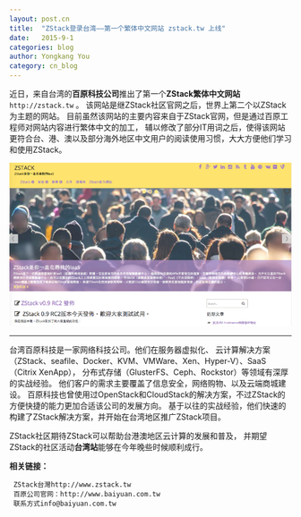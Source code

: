 ```yaml
---
layout: post.cn
title:  "ZStack登录台湾——第一个繁体中文网站 zstack.tw 上线"
date:   2015-9-1
categories: blog
author: Yongkang You
category: cn_blog
---
```

近日，来自台湾的**百原科技公司**推出了第一个**ZStack繁体中文网站** `http://zstack.tw` 。
该网站是继ZStack社区官网之后，世界上第二个以ZStack为主题的网站。
目前虽然该网站的主要内容来自于ZStack官网，但是通过百原工程师对网站内容进行繁体中文的加工，
辅以修改了部分IT用词之后，使得该网站更符合台、港、澳以及部分海外地区中文用户的阅读使用习惯，大大方便他们学习和使用ZStack。

<img  class="img-responsive"  src="/images/blogs/zstack_tw/zstack_tw.png">

<hr>

台湾百原科技是一家网络科技公司。他们在服务器虚拟化、
云计算解决方案（ZStack、seafile、Docker、KVM、VMWare、Xen、Hyper-V）、SaaS（Citrix XenApp），
分布式存储（GlusterFS、Ceph、Rockstor）等领域有深厚的实战经验。
他们客户的需求主要覆盖了信息安全，网络购物、以及云端商城建设。
百原科技也曾使用过OpenStack和CloudStack的解决方案，不过ZStack的方便快捷的能力更加合适该公司的发展方向。
基于以往的实战经验，他们快速的构建了ZStack解决方案，并开始在台湾地区推广ZStack项目。

ZStack社区期待ZStack可以帮助台港澳地区云计算的发展和普及，
并期望ZStack的社区活动**台湾站**能够在今年晚些时候顺利成行。

**相关链接：**

     ZStack台灣http://www.zstack.tw
     百原公司官网：http://www.baiyuan.com.tw
     联系方式info@baiyuan.com.tw

